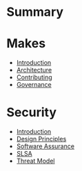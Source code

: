 <!--
SPDX-FileCopyrightText: 2022 Fluid Attacks and Makes contributors

SPDX-License-Identifier: MIT
-->

# Summary

# Makes

- [Introduction](./README.md)
- [Architecture](./architecture/README.md)
- [Contributing](./contributing/README.md)
- [Governance](./governance/README.md)

# Security

- [Introduction](./security/README.md)
- [Design Principles](./security/design-principles/README.md)
- [Software Assurance](./security/assurance/README.md)
- [SLSA](./security/slsa/README.md)
- [Threat Model](./security/threat-model/README.md)

